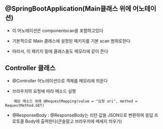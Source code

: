 ## @SpringBootApplication(Main클래스 위에 어노테이션)

- 이 어노테이션은 componentscan을 포함하고있다

- 기본적으로 Main 클래스에 설정된 패키지를 기본 scan 범위로한다

- 따라서, 이 패키지 밑에 클래스들도 메모리에 같이 뜬다

## Controller 클래스

- @Controller 어노테이션으로 객체를 메모리에 띄운다

- 브라우저의 요청에 따라 메소드 실행

```shell
	해당 메소드 위에 @RequestMapping(value = "요청 uri", method = RequestMethod.GET)
```

- @ResponseBody : @ResponseBody는 리턴 값을 JSON으로 변환하여 응답 프로토콜 Body에 출력한다(콘솔말고 브라우저에 메세지 띄우기)
